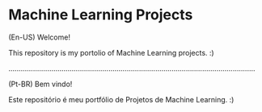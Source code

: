 # Machine Learning Projects

(En-US)
Welcome!

This repository is my portolio of Machine Learning projects. :)

.........................................................................................................................

(Pt-BR)
Bem vindo!

Este repositório é meu portfólio de Projetos de Machine Learning. :)
